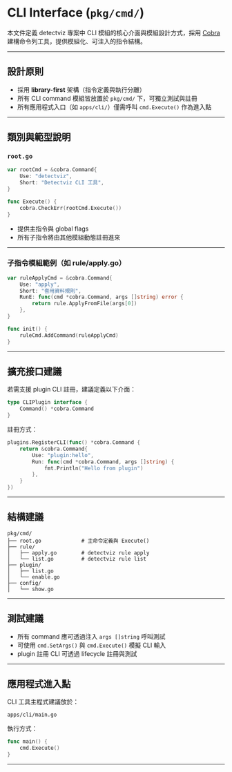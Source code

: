 # CLI Interface (`pkg/cmd/`)

本文件定義 detectviz 專案中 CLI 模組的核心介面與模組設計方式，採用 [Cobra](https://github.com/spf13/cobra) 建構命令列工具，提供模組化、可注入的指令結構。

---

## 設計原則

- 採用 **library-first** 架構（指令定義與執行分離）
- 所有 CLI command 模組皆放置於 `pkg/cmd/` 下，可獨立測試與註冊
- 所有應用程式入口（如 `apps/cli/`）僅需呼叫 `cmd.Execute()` 作為進入點

---

## 類別與範型說明

### `root.go`

```go
var rootCmd = &cobra.Command{
    Use: "detectviz",
    Short: "Detectviz CLI 工具",
}

func Execute() {
    cobra.CheckErr(rootCmd.Execute())
}
```

- 提供主指令與 global flags
- 所有子指令將由其他模組動態註冊進來

---

### 子指令模組範例（如 rule/apply.go）

```go
var ruleApplyCmd = &cobra.Command{
    Use: "apply",
    Short: "套用資料規則",
    RunE: func(cmd *cobra.Command, args []string) error {
        return rule.ApplyFromFile(args[0])
    },
}

func init() {
    ruleCmd.AddCommand(ruleApplyCmd)
}
```

---

## 擴充接口建議

若需支援 plugin CLI 註冊，建議定義以下介面：

```go
type CLIPlugin interface {
    Command() *cobra.Command
}
```

註冊方式：

```go
plugins.RegisterCLI(func() *cobra.Command {
    return &cobra.Command{
        Use: "plugin:hello",
        Run: func(cmd *cobra.Command, args []string) {
            fmt.Println("Hello from plugin")
        },
    }
})
```

---

## 結構建議

```
pkg/cmd/
├── root.go             # 主命令定義與 Execute()
├── rule/
│   ├── apply.go        # detectviz rule apply
│   └── list.go         # detectviz rule list
├── plugin/
│   ├── list.go
│   └── enable.go
├── config/
│   └── show.go
```

---

## 測試建議

- 所有 command 應可透過注入 `args []string` 呼叫測試
- 可使用 `cmd.SetArgs()` 與 `cmd.Execute()` 模擬 CLI 輸入
- plugin 註冊 CLI 可透過 lifecycle 註冊與測試

---

## 應用程式進入點

CLI 工具主程式建議放於：

```
apps/cli/main.go
```

執行方式：

```go
func main() {
    cmd.Execute()
}
```

---